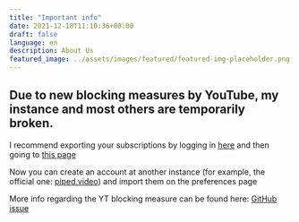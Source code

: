 ```yaml
---
title: "Important info"
date: 2021-12-18T11:10:36+08:00
draft: false
language: en
description: About Us
featured_image: ../assets/images/featured/featured-img-placeholder.png
---
```


## Due to new blocking measures by YouTube, my instance and most others are temporarily broken.
I recommend exporting your subscriptions by logging in [here](https://piped.r4fo.com/login) and then going to [this page](https://piped.r4fo.com/subscriptions)

Now you can create an account at another instance (for example, the official one: [piped.video](https://piped.video)) and import them on the preferences page

More info regarding the YT blocking measure can be found here: [GitHub issue](https://github.com/TeamPiped/Piped/issues/3658)
